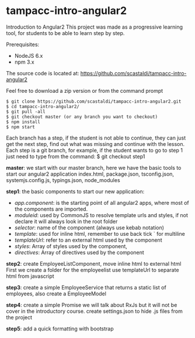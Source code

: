 # tampacc-intro-angular2
Introduction to Angular2
This project was made as a progressive learning tool, for students to be able to learn step by step. 

Prerequisites:
- NodeJS 6.x
- npm 3.x

The source code is located at:
https://github.com/scastaldi/tampacc-intro-angular2

Feel free to download a zip version or from the command prompt

```
$ git clone https://github.com/scastaldi/tampacc-intro-angular2.git
$ cd tampacc-intro-angular2/
$ git pull -all
$ git checkout master (or any branch you want to checkout)
$ npm install
$ npm start
```

Each branch has a step, if the student is not able to continue, they can just get the next step, 
find out what was missing and continue with the lesson. 
Each step is a git branch, for example, if the student wants to go to step 1 just need to type from the command:
$ git checkout step1

**master**:
we start with our master branch, here we have the basic tools to start our angular2 application
index.html, package.json, tsconfig.json, systemjs.config.js, typings.json, node_modules

**step1**: the basic components to start our new application:
* *app.component*: is the starting point of all angular2 apps, where most of the components are imported.
* *moduleid*: used by CommonJS to resolve template urls and styles, if not declare it will always look in the root folder
* *selector*: name of the component (always use kebab notation) 
* *template*: used for inline html, remember to use back tick ` for multiline
* *templateUrl*: refer to an external html used by the component
* *styles*: Array of styles used by the component,
* *directives*: Array of directives used by the component

**step2**: create EmployeeListComponent, move inline html to external html
First we create a folder for the employeelist
use templateUrl to separate html from javascript

**step3**: create a simple EmployeeService that returns a static list of employees, also create a EmployeeModel

**step4**: create a simple Promise we will talk about RxJs but it will not be cover in the introductory course. 
create settings.json to hide .js files from the project 

**step5**: add a quick formatting with bootstrap



